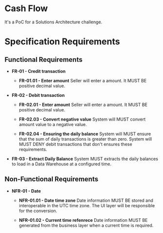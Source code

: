 # Cash Flow

It's a PoC for a Solutions Architecture challenge.

# Specification Requirements

## Functional Requirements

* **FR-01 - Credit transaction**

  * **FR-01.01 - Enter amount**
    Seller will enter a amount. It MUST BE positive decimal value.

* **FR-02 - Debit transaction**

  * **FR-02.01 - Enter amount**
    Seller will enter a amount. It MUST BE positive decimal value.

  * **FR-02.03 - Convert negative value**
    System will MUST convert amount value to a negative value.

  * **FR-02.04 - Ensuring the daily balance**
    System will MUST ensure that the sum of daily transactions is greater than zero.
    System will MUST DENY debit transactions that don't ensures these requirements.
    
 * **FR-03 - Extract Daily Balance**
    System MUST extracts the daily balances to load in a Data Warehouse at a configured time.
    
## Non-Functional Requirements

 * **NFR-01 - Date**
 
   * **NFR-01.01 - Date time zone**
   Date information MUST BE stored and interoperable in the UTC time zone. The UI layer will be responsible for the conversion.
 
   * **NFR-01.02 - Current time refenrece**
   Date information MUST BE generated from the business layer when a current time is required.
